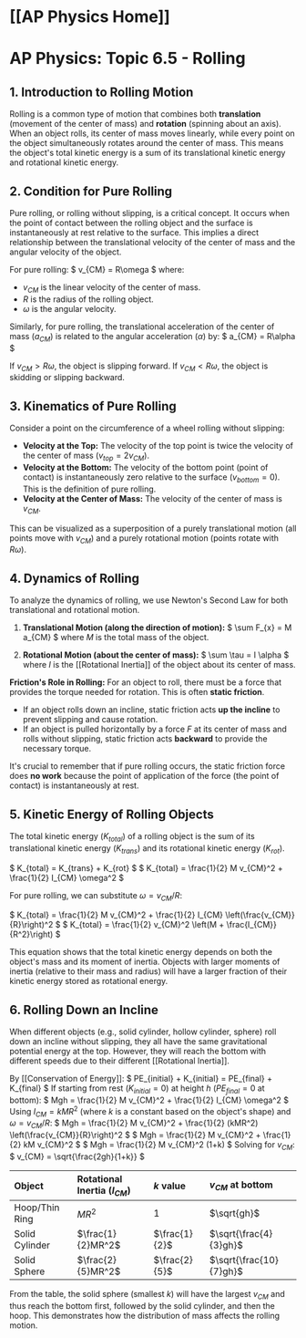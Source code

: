 # [[AP Physics Home]]
# AP Physics: Topic 6.5 - Rolling

## 1. Introduction to Rolling Motion

Rolling is a common type of motion that combines both **translation** (movement of the center of mass) and **rotation** (spinning about an axis). When an object rolls, its center of mass moves linearly, while every point on the object simultaneously rotates around the center of mass. This means the object's total kinetic energy is a sum of its translational kinetic energy and rotational kinetic energy.

## 2. Condition for Pure Rolling

Pure rolling, or rolling without slipping, is a critical concept. It occurs when the point of contact between the rolling object and the surface is instantaneously at rest relative to the surface. This implies a direct relationship between the translational velocity of the center of mass and the angular velocity of the object.

For pure rolling:
$ v_{CM} = R\omega $
where:
*   $v_{CM}$ is the linear velocity of the center of mass.
*   $R$ is the radius of the rolling object.
*   $\omega$ is the angular velocity.

Similarly, for pure rolling, the translational acceleration of the center of mass ($a_{CM}$) is related to the angular acceleration ($\alpha$) by:
$ a_{CM} = R\alpha $

If $v_{CM} > R\omega$, the object is slipping forward. If $v_{CM} < R\omega$, the object is skidding or slipping backward.

## 3. Kinematics of Pure Rolling

Consider a point on the circumference of a wheel rolling without slipping:

*   **Velocity at the Top:** The velocity of the top point is twice the velocity of the center of mass ($v_{top} = 2v_{CM}$).
*   **Velocity at the Bottom:** The velocity of the bottom point (point of contact) is instantaneously zero relative to the surface ($v_{bottom} = 0$). This is the definition of pure rolling.
*   **Velocity at the Center of Mass:** The velocity of the center of mass is $v_{CM}$.

This can be visualized as a superposition of a purely translational motion (all points move with $v_{CM}$) and a purely rotational motion (points rotate with $R\omega$).

## 4. Dynamics of Rolling

To analyze the dynamics of rolling, we use Newton's Second Law for both translational and rotational motion.

1.  **Translational Motion (along the direction of motion):**
    $ \sum F_{x} = M a_{CM} $
    where $M$ is the total mass of the object.

2.  **Rotational Motion (about the center of mass):**
    $ \sum \tau = I \alpha $
    where $I$ is the [[Rotational Inertia]] of the object about its center of mass.

**Friction's Role in Rolling:**
For an object to roll, there must be a force that provides the torque needed for rotation. This is often **static friction**.
*   If an object rolls down an incline, static friction acts **up the incline** to prevent slipping and cause rotation.
*   If an object is pulled horizontally by a force $F$ at its center of mass and rolls without slipping, static friction acts **backward** to provide the necessary torque.

It's crucial to remember that if pure rolling occurs, the static friction force does **no work** because the point of application of the force (the point of contact) is instantaneously at rest.

## 5. Kinetic Energy of Rolling Objects

The total kinetic energy ($K_{total}$) of a rolling object is the sum of its translational kinetic energy ($K_{trans}$) and its rotational kinetic energy ($K_{rot}$).

$ K_{total} = K_{trans} + K_{rot} $
$ K_{total} = \frac{1}{2} M v_{CM}^2 + \frac{1}{2} I_{CM} \omega^2 $

For pure rolling, we can substitute $\omega = v_{CM}/R$:

$ K_{total} = \frac{1}{2} M v_{CM}^2 + \frac{1}{2} I_{CM} \left(\frac{v_{CM}}{R}\right)^2 $
$ K_{total} = \frac{1}{2} v_{CM}^2 \left(M + \frac{I_{CM}}{R^2}\right) $

This equation shows that the total kinetic energy depends on both the object's mass and its moment of inertia. Objects with larger moments of inertia (relative to their mass and radius) will have a larger fraction of their kinetic energy stored as rotational energy.

## 6. Rolling Down an Incline

When different objects (e.g., solid cylinder, hollow cylinder, sphere) roll down an incline without slipping, they all have the same gravitational potential energy at the top. However, they will reach the bottom with different speeds due to their different [[Rotational Inertia]].

By [[Conservation of Energy]]:
$ PE_{initial} + K_{initial} = PE_{final} + K_{final} $
If starting from rest ($K_{initial}=0$) at height $h$ ($PE_{final}=0$ at bottom):
$ Mgh = \frac{1}{2} M v_{CM}^2 + \frac{1}{2} I_{CM} \omega^2 $
Using $I_{CM} = kMR^2$ (where $k$ is a constant based on the object's shape) and $\omega = v_{CM}/R$:
$ Mgh = \frac{1}{2} M v_{CM}^2 + \frac{1}{2} (kMR^2) \left(\frac{v_{CM}}{R}\right)^2 $
$ Mgh = \frac{1}{2} M v_{CM}^2 + \frac{1}{2} kM v_{CM}^2 $
$ Mgh = \frac{1}{2} M v_{CM}^2 (1+k) $
Solving for $v_{CM}$:
$ v_{CM} = \sqrt{\frac{2gh}{1+k}} $

| Object           | Rotational Inertia ($I_{CM}$) | $k$ value | $v_{CM}$ at bottom |
| :--------------- | :----------------------------- | :-------- | :----------------- |
| Hoop/Thin Ring   | $MR^2$                         | 1         | $\sqrt{gh}$        |
| Solid Cylinder   | $\frac{1}{2}MR^2$              | $\frac{1}{2}$ | $\sqrt{\frac{4}{3}gh}$ |
| Solid Sphere     | $\frac{2}{5}MR^2$              | $\frac{2}{5}$ | $\sqrt{\frac{10}{7}gh}$ |

From the table, the solid sphere (smallest $k$) will have the largest $v_{CM}$ and thus reach the bottom first, followed by the solid cylinder, and then the hoop. This demonstrates how the distribution of mass affects the rolling motion.